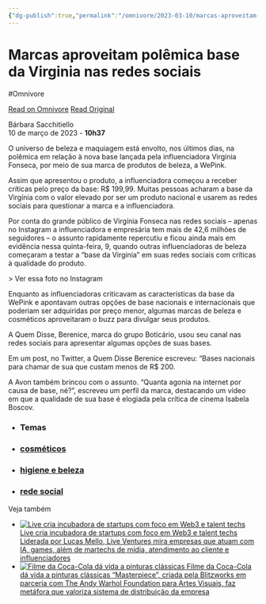 ```yaml
---
{"dg-publish":true,"permalink":"/omnivore/2023-03-10/marcas-aproveitam-polemica-base-da-virginia-nas-redes-sociais/","title":"Marcas aproveitam polêmica base da Virginia nas redes sociais","tags":["Publicidade","Conteúdo","Comunicação","Branding","Influencer","Redes Sociais"],"created":"","updated":""}
---
```



# Marcas aproveitam polêmica base da Virginia nas redes sociais
#Omnivore

[Read on Omnivore](https://omnivore.app/me/marcas-aproveitam-polemica-base-da-virginia-nas-redes-sociais-186cbe82021)
[Read Original](https://www.meioemensagem.com.br/comunicacao/marcas-aproveitam-polemica-da-base-da-virginia-para-divulgar-produtos)


 Bárbara Sacchitiello  
10 de março de 2023 - **10h37** 

O universo de beleza e maquiagem está envolto, nos últimos dias, na polêmica em relação à nova base lançada pela influenciadora Virginia Fonseca, por meio de sua marca de produtos de beleza, a WePink.

Assim que apresentou o produto, a influenciadora começou a receber críticas pelo preço da base: R$ 199,99\. Muitas pessoas acharam a base da Virgínia com o valor elevado por ser um produto nacional e usarem as redes sociais para questionar a marca e a influenciadora.

Por conta do grande público de Virgínia Fonseca nas redes sociais – apenas no Instagram a influenciadora e empresária tem mais de 42,6 milhões de seguidores – o assunto rapidamente repercutiu e ficou ainda mais em evidência nessa quinta-feira, 9, quando outras influenciadoras de beleza começaram a testar a “base da Virginia” em suas redes sociais com críticas à qualidade do produto.

&gt; Ver essa foto no Instagram

Enquanto as influenciadoras criticavam as características da base da WePink e apontavam outras opções de base nacionais e internacionais que poderiam ser adquiridas por preço menor, algumas marcas de beleza e cosméticos aproveitaram o buzz para divulgar seus produtos.

A Quem Disse, Berenice, marca do grupo Boticário, usou seu canal nas redes sociais para apresentar algumas opções de suas bases.

Em um post, no Twitter, a Quem Disse Berenice escreveu: “Bases nacionais para chamar de sua que custam menos de R$ 200.

A Avon também brincou com o assunto. “Quanta agonia na internet por causa de base, né?”, escreveu um perfil da marca, destacando um vídeo em que a qualidade de sua base é elogiada pela crítica de cinema Isabela Boscov.

* ### Temas
* ### [cosméticos](https:&#x2F;&#x2F;www.meioemensagem.com.br&#x2F;assuntos&#x2F;cosmeticos)
* ### [higiene e beleza](https:&#x2F;&#x2F;www.meioemensagem.com.br&#x2F;setores&#x2F;higiene-e-beleza)
* ### [rede social](https:&#x2F;&#x2F;www.meioemensagem.com.br&#x2F;setores&#x2F;rede-social)

Veja também

* [ ![Live cria incubadora de startups com foco em Web3 e talent techs](https:&#x2F;&#x2F;www.meioemensagem.com.br&#x2F;wp-content&#x2F;uploads&#x2F;2023&#x2F;03&#x2F;Lucas-Mello_Live-250x130.jpg) Live cria incubadora de startups com foco em Web3 e talent techs Liderada por Lucas Mello, Live Ventures mira empresas que atuam com IA, games, além de martechs de mídia, atendimento ao cliente e influenciadores ](https:&#x2F;&#x2F;www.meioemensagem.com.br&#x2F;comunicacao&#x2F;live-cria-incubadora-de-startups-com-foco-em-web3-e-talent-techs)
* [ ![Filme da Coca-Cola dá vida a pinturas clássicas](https:&#x2F;&#x2F;www.meioemensagem.com.br&#x2F;wp-content&#x2F;uploads&#x2F;2023&#x2F;03&#x2F;Frame-Masterpiece-Coca-Cola_Reproducao-250x130.jpg) Filme da Coca-Cola dá vida a pinturas clássicas “Masterpiece”, criada pela Blitzworks em parceria com The Andy Warhol Foundation para Artes Visuais, faz metáfora que valoriza sistema de distribuição da empresa ](https:&#x2F;&#x2F;www.meioemensagem.com.br&#x2F;comunicacao&#x2F;filme-da-coca-cola-da-vida-a-pinturas-classicas)



